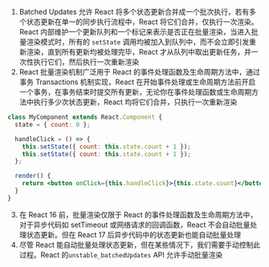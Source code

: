 1. Batched Updates 允许 React 将多个状态更新合并成一个批次执行，若有多个状态更新在单一的同步执行流程中，React 将它们合并，仅执行一次渲染。React 内部维护一个更新队列和一个标记来表示是否正在批量渲染，当进入批量渲染模式时，所有的 `setState` 调用均被加入到队列中，而不会立即引发重新渲染，直到所有更新均被处理完毕，React 才从队列中取出更新任务，并一次性执行它们，然后执行一次重新渲染
2. React 批量渲染机制广泛用于 React 的事件处理函数及生命周期方法中，通过事务 Transactions 机制实现，React 在开始事件处理或生命周期方法前开启一个事务，在事务结束时提交所有更新，无论你在事件处理函数或生命周期方法中执行多少次状态更新，React 均将它们合并，只执行一次重新渲染

```jsx
class MyComponent extends React.Component {
  state = { count: 0 };

  handleClick = () => {
    this.setState({ count: this.state.count + 1 });
    this.setState({ count: this.state.count + 1 });
  };

  render() {
    return <button onClick={this.handleClick}>{this.state.count}</button>; // count 只加 1
  }
}
```

3. 在 React 16 前，批量渲染仅限于 React 的事件处理函数及生命周期方法中，对于异步代码如 setTimeout 或网络请求的回调函数，React 不会自动批量处理状态更新。但在 React 17 后异步代码中的状态更新也能自动批量处理
4. 尽管 React 能自动批量处理状态更新，但在某些情况下，我们需要手动控制此过程。React 的`unstable_batchedUpdates` API 允许手动批量渲染